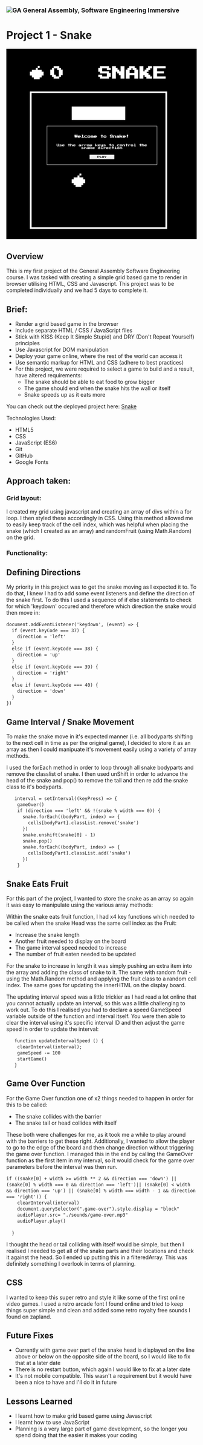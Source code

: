 ### ![GA](https://cloud.githubusercontent.com/assets/40461/8183776/469f976e-1432-11e5-8199-6ac91363302b.png) General Assembly, Software Engineering Immersive

# Project 1 - Snake

![Homepage](ReadMeImages/HP.png)

## Overview

This is my first project of the General Assembly Software Engineering course. I was tasked with creating a simple grid based game to render in browser utilising HTML, CSS and Javascript. This project was to be completed individually and we had 5 days to complete it. 

## Brief:
- Render a grid based game in the browser
- Include separate HTML / CSS / JavaScript files
- Stick with KISS (Keep It Simple Stupid) and DRY (Don't Repeat Yourself) principles
- Use Javascript for DOM manipulation
- Deploy your game online, where the rest of the world can access it
- Use semantic markup for HTML and CSS (adhere to best practices)
- For this project, we were required to select a game to build and a result, have altered requirements:
    - The snake should be able to eat food to grow bigger
    - The game should end when the snake hits the wall or itself
    - Snake speeds up as it eats more

You can check out the deployed project here: [Snake](https://nalderson.github.io/project-1/)

Technologies Used:
- HTML5
- CSS
- JavaScript (ES6)
- Git
- GitHub
- Google Fonts

## Approach taken:

### Grid layout:
I created my grid using javascript and creating an array of divs within a for loop. I then styled these accordingly in CSS. Using this method allowed me to easily keep track of the cell index, which was helpful when placing the snake (which I created as an array) and randomFruit (using Math.Random) on the grid. 

### Functionality:

## Defining Directions 
My priority in this project was to get the snake moving as I expected it to. To do that, I knew I had to add some event listeners and define the direction of the snake first. To do this I used a sequence of if else statements to check for which 'keydown' occured and therefore which direction the snake would then move in:

```
document.addEventListener('keydown', (event) => {
  if (event.keyCode === 37) {
    direction = 'left'
  }
  else if (event.keyCode === 38) {
    direction = 'up'
  }
  else if (event.keyCode === 39) {
    direction = 'right'
  }
  else if (event.keyCode === 40) {
    direction = 'down'
  }
})
```

## Game Interval / Snake Movement
To make the snake move in it's expected manner (i.e. all bodyparts shifting to the next cell in time as per the original game), I decided to store it as an array as then I could manipuate it's movement easily using a variety of array methods. 

I used the forEach method in order to loop through all snake bodyparts and remove the classlist of snake. I then used unShift in order to advance the head of the snake and pop() to remove the tail and then re add the snake class to it's bodyparts. 

````
   interval = setInterval((keyPress) => {
    gameOver()
    if (direction === 'left' && !(snake % width === 0)) {
      snake.forEach((bodyPart, index) => {
        cells[bodyPart].classList.remove('snake')
      })
      snake.unshift(snake[0] - 1)
      snake.pop()
      snake.forEach((bodyPart, index) => {
        cells[bodyPart].classList.add('snake')
      })
    }

````

## Snake Eats Fruit 
For this part of the project, I wanted to store the snake as an array so again it was easy to manipulate using the various array methods: 

Within the snake eats fruit function, I had x4 key functions which needed to be called when the snake Head was the same cell index as the Fruit:

- Increase the snake length 
- Another fruit needed to display on the board 
- The game interval speed needed to increase
- The number of fruit eaten needed to be updated 

For the snake to increase in length it was simply pushing an extra item into the array and adding the class of snake to it. The same with random fruit - using the Math.Random method and applying the fruit class to a random cell index. The same goes for updating the innerHTML on the display board. 

The updating interval speed was a little trickier as I had read a lot online that you cannot actually update an interval, so this was a little challenging to work out. To do this I realised you had to declare a speed GameSpeed variable outside of the function and interval itself. You were then able to clear the interval using it's specific interval ID and then adjust the game speed in order to update the interval:

`````
   function updateIntervalSpeed () {
    clearInterval(interval);
    gameSpeed -= 100
    startGame()
   }
`````

## Game Over Function 
For the Game Over function one of x2 things needed to happen in order for this to be called:
- The snake collides with the barrier 
- The snake tail or head collides with itself

These both were challenges for me, as it took me a while to play around with the barriers to get these right. Additionally, I wanted to allow the player to go to the edge of the board and then change direction without triggering the game over function. I managed this in the end by calling the GameOver function as the first item in my interval, so it would check for the game over parameters before the interval was then run. 

````
if ((snake[0] + width >= width ** 2 && direction === 'down') || (snake[0] % width === 0 && direction === 'left')|| (snake[0] < width && direction === 'up') || (snake[0] % width === width - 1 && direction === 'right')) {
    clearInterval(interval)
    document.querySelector(".game-over").style.display = "block"
    audioPlayer.src= "./sounds/game-over.mp3"
    audioPlayer.play()

  }
````

I thought the head or tail colliding with itself would be simple, but then I realised I needed to get all of the snake parts and their locations and check it against the head. So I ended up putting this in a filteredArray. This was definitely something I overlook in terms of planning. 


## CSS
I wanted to keep this super retro and style it like some of the first online video games. I used a retro arcade font I found online and tried to keep things super simple and clean and added some retro royalty free sounds I found on zapland. 

## Future Fixes
- Currently with game over part of the snake head is displayed on the line above or below on the opposite side of the board, so I would like to fix that at a later date 
- There is no restart button, which again I would like to fix at a later date 
- It's not mobile compatible. This wasn't a requirement but it would have been a nice to have and I'll do it in future


## Lessons Learned 
- I learnt how to make grid based game using Javascript 
- I learnt how to use JavaScript
- Planning is a very large part of game development, so the longer you spend doing that the easier it makes your coding 
